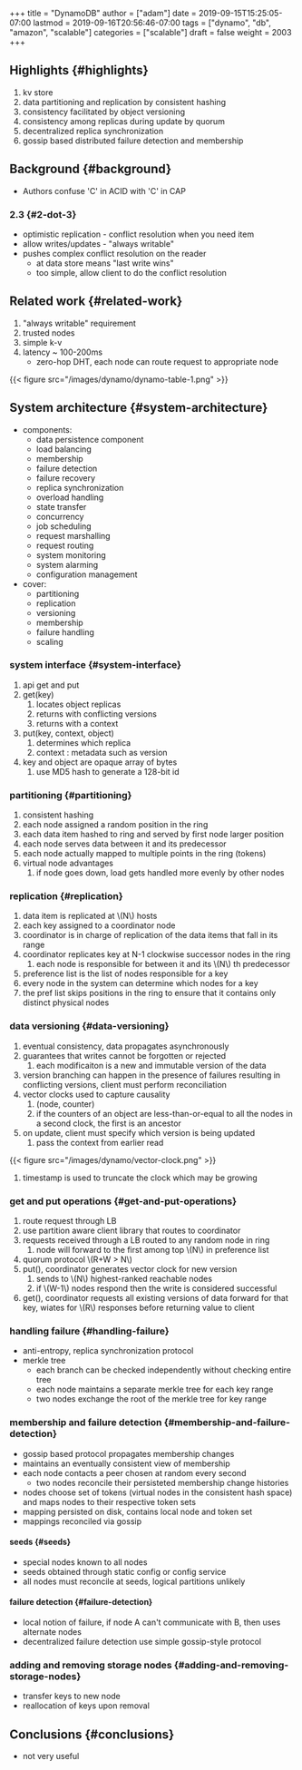 +++
title = "DynamoDB"
author = ["adam"]
date = 2019-09-15T15:25:05-07:00
lastmod = 2019-09-16T20:56:46-07:00
tags = ["dynamo", "db", "amazon", "scalable"]
categories = ["scalable"]
draft = false
weight = 2003
+++

## Highlights {#highlights}

1.  kv store
2.  data partitioning and replication by consistent hashing
3.  consistency facilitated by object versioning
4.  consistency among replicas during update by quorum
5.  decentralized replica synchronization
6.  gossip based distributed failure detection and membership


## Background {#background}

-   Authors confuse 'C' in ACID with 'C' in CAP


### 2.3 {#2-dot-3}

-   optimistic replication - conflict resolution when you need item
-   allow writes/updates - "always writable"
-   pushes complex conflict resolution on the reader
    -   at data store means "last write wins"
    -   too simple, allow client to do the conflict resolution


## Related work {#related-work}

1.  "always writable" requirement
2.  trusted nodes
3.  simple k-v
4.  latency ~ 100-200ms
    -   zero-hop DHT, each node can route request to appropriate node

{{< figure src="/images/dynamo/dynamo-table-1.png" >}}


## System architecture {#system-architecture}

-   components:
    -   data persistence component
    -   load balancing
    -   membership
    -   failure detection
    -   failure recovery
    -   replica synchronization
    -   overload handling
    -   state transfer
    -   concurrency
    -   job scheduling
    -   request marshalling
    -   request routing
    -   system monitoring
    -   system alarming
    -   configuration management
-   cover:
    -   partitioning
    -   replication
    -   versioning
    -   membership
    -   failure handling
    -   scaling


### system interface {#system-interface}

1.  api get and put
2.  get(key)
    1.  locates object replicas
    2.  returns with conflicting versions
    3.  returns with a context
3.  put(key, context, object)
    1.  determines which replica
    2.  context : metadata such as version
4.  key and object are opaque array of bytes
    1.  use MD5 hash to generate a 128-bit id


### partitioning {#partitioning}

1.  consistent hashing
2.  each node assigned a random position in the ring
3.  each data item hashed to ring and served by first node larger position
4.  each node serves data between it and its predecessor
5.  each node actually mapped to multiple points in the ring (tokens)
6.  virtual node advantages
    1.  if node goes down, load gets handled more evenly by other nodes


### replication {#replication}

1.  data item is replicated at \\(N\\) hosts
2.  each key assigned to a coordinator node
3.  coordinator is in charge of replication of the data items that fall in its
    range
4.  coordinator replicates key at N-1 clockwise successor nodes in the ring
    1.  each node is responsible for between it and its \\(N\\) th predecessor
5.  preference list is the list of nodes responsible for a key
6.  every node in the system can determine which nodes for a key
7.  the pref list skips positions in the ring to ensure that it contains only
    distinct physical nodes


### data versioning {#data-versioning}

1.  eventual consistency, data propagates asynchronously
2.  guarantees that writes cannot be forgotten or rejected
    1.  each modificaiton is a new and immutable version of the data
3.  version branching can happen in the presence of failures
    resulting in conflicting versions, client must perform
    reconciliation
4.  vector clocks used to capture causality
    1.  (node, counter)
    2.  if the counters of an object are less-than-or-equal to all the
        nodes in a second clock, the first is an ancestor
5.  on update, client must specify which version is being updated
    1.  pass the context from earlier read

{{< figure src="/images/dynamo/vector-clock.png" >}}

1.  timestamp is used to truncate the clock which may be growing


### get and put operations {#get-and-put-operations}

1.  route request through LB
2.  use partition aware client library that routes to coordinator
3.  requests received through a LB routed to any random node in ring
    1.  node will forward to the first among top \\(N\\) in preference list
4.  quorum protocol \\(R+W > N\\)
5.  put(), coordinator generates vector clock for new version
    1.  sends to \\(N\\) highest-ranked reachable nodes
    2.  if \\(W-1\\) nodes respond then the write is considered successful
6.  get(), coordinator requests all existing versions of data forward
    for that key, wiates for \\(R\\) responses before returning value to
    client


### handling failure {#handling-failure}

-   anti-entropy, replica synchronization protocol
-   merkle tree
    -   each branch can be checked independently without checking entire
        tree
    -   each node maintains a separate merkle tree for each key range
    -   two nodes exchange the root of the merkle tree for key range


### membership and failure detection {#membership-and-failure-detection}

-   gossip based protocol propagates membership changes
-   maintains an eventually consistent view of membership
-   each node contacts a peer chosen at random every second
    -   two nodes reconcile their persisteted membership change
        histories
-   nodes choose set of tokens (virtual nodes in the consistent
    hash space) and maps nodes to their respective token sets
-   mapping persisted on disk, contains local node and token set
-   mappings reconciled via gossip


#### seeds {#seeds}

-   special nodes known to all nodes
-   seeds obtained through static config or config service
-   all nodes must reconcile at seeds, logical partitions unlikely


#### failure detection {#failure-detection}

-   local notion of failure, if node A can't communicate with B, then
    uses alternate nodes
-   decentralized failure detection use simple gossip-style protocol


### adding and removing storage nodes {#adding-and-removing-storage-nodes}

-   transfer keys to new node
-   reallocation of keys upon removal


## Conclusions {#conclusions}

-   not very useful
